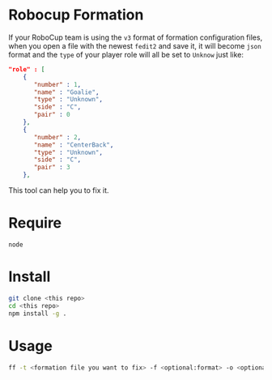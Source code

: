 # Robocup Formation 

If your RoboCup team is using the `v3` format of formation configuration files, when you open a file with the newest `fedit2` and save it, it will become `json` format and the `type` of your player role will all be set to `Unknow` just like:

```json
"role" : [
    {
       "number" : 1,
       "name" : "Goalie",
       "type" : "Unknown",
       "side" : "C",
       "pair" : 0
    },
    {
       "number" : 2,
       "name" : "CenterBack",
       "type" : "Unknown",
       "side" : "C",
       "pair" : 3
    },
```

This tool can help you to fix it.

# Require

`node`

# Install

```bash
git clone <this repo>
cd <this repo>
npm install -g .
```

# Usage

```bash
ff -t <formation file you want to fix> -f <optional:format> -o <optional:output file name>
```
